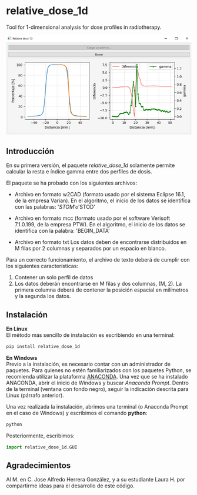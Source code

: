 # relative_dose_1d
Tool for 1-dimensional analysis for dose profiles in radiotherapy.

![image_gui](/docs/assets/GUI.PNG)

## Introducción
En su primera versión, el paquete *relative_dose_1d* solamente permite calcular la resta e índice gamma entre dos perfiles de dosis. 

El paquete se ha probado con los siguientes archivos:

* Archivo en formato w2CAD (formato usado por el sistema Eclipse 16.1, de la empresa Varian). 
  En el algoritmo, el inicio de los datos se identifica con las palabras: '$STOM' o '$STOD'

* Archivo en formato mcc (formato usado por el software Verisoft 7.1.0.199, de la empresa PTW).
  En el algoritmo, el inicio de los datos se identifica con la palabra: 'BEGIN_DATA'

* Archivo en formato txt 
  Los datos deben de encontrarse distribuidos en M filas por 2 columnas y separados
  por un espacio en blanco.

Para un correcto funcionamiento, el archivo de texto deberá de cumplir con los siguientes características:

1. Contener un solo perfil de datos
2. Los datos deberán encontrarse en M filas y dos columnas, (M, 2).
    La primera columna deberá de contener la posición espacial en milímetros y la segunda los datos.

## Instalación
**En Linux**<br/>
El método más sencillo de instalación es escribiendo en una terminal:
```bash
pip install relative_dose_1d
```
**En Windows**<br/>
Previo a la instalación, es necesario contar con un administrador de paquetes. Para quienes no estén familiarizados con los paquetes Python, se recomienda utilizar la plataforma [ANACONDA](https://www.anaconda.com/products/individual).
Una vez que se ha instalado ANACONDA, abrir el inicio de Windows y buscar *Anaconda Prompt*. Dentro de la terminal (ventana con fondo negro), seguir la indicación descrita para Linux (párrafo anterior).

Una vez realizada la instalación, abrimos una terminal (o Anaconda Prompt en el caso de Windows) y escribimos el comando **python**:

```bash
python
```
Posteriormente, escribimos:

```python
import relative_dose_1d.GUI
```

## Agradecimientos
Al M. en C. Jose Alfredo Herrera González, y a su estudiante Laura H. por compartirme ideas para el desarrollo
de este código.